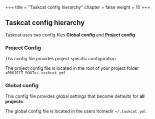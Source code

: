 +++
title = "Taskcat config hierarchy"
chapter = false
weight = 10
+++



## Taskcat config hierarchy 

Taskcat uses two config files **Global config**  and **Project config**

### Project Config
Ths config file provides project specific configuration.

The project config file is located in the root of your project folder `<PROJECT_ROOT>/.taskcat.yml` 

### Global config
This config file  provides global settings that become defaults for **all projects**.

The global config file is located in the users homedir  `~/.taskcat.yml` 
